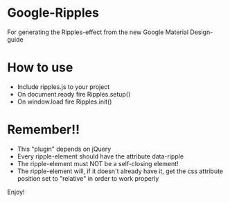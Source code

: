 Google-Ripples
==============

For generating the Ripples-effect from the new Google Material Design-guide


How to use
=============

- Include ripples.js to your project
- On document.ready fire Ripples.setup()
- On window.load fire Ripples.init()

Remember!!
=============
- This "plugin" depends on jQuery
- Every ripple-element should have the attribute data-ripple
- The ripple-element must NOT be a self-closing element!
- The ripple-element will, if it doesn't already have it, get the css attribute position set to "relative" in order to work properly 

Enjoy!
